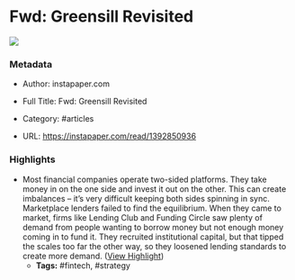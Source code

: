 # Fwd: Greensill Revisited

![](https://readwise-assets.s3.amazonaws.com/static/images/article1.be68295a7e40.png)

### Metadata

- Author: instapaper.com
- Full Title: Fwd: Greensill Revisited
- Category: #articles


- URL: https://instapaper.com/read/1392850936

### Highlights

- Most financial companies operate two-sided platforms. They take money in on the one side and invest it out on the other. This can create imbalances – it’s very difficult keeping both sides spinning in sync. Marketplace lenders failed to find the equilibrium. When they came to market, firms like Lending Club and Funding Circle saw plenty of demand from people wanting to borrow money but not enough money coming in to fund it. They recruited institutional capital, but that tipped the scales too far the other way, so they loosened lending standards to create more demand. ([View Highlight](https://instapaper.com/read/1392850936/15723464))
    - **Tags:** #fintech, #strategy
